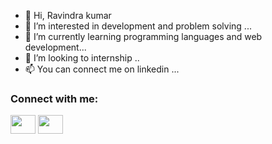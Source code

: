 - 👋 Hi, Ravindra kumar
- 👀 I’m interested in development and problem solving ...
- 🌱 I’m currently learning programming languages and web development...
- 💞️ I’m looking to internship ..
- 📫 You can connect me on linkedin ...
<h3 align="left">Connect with me:</h3>
<p align="left">
<a href="https://twitter.com/_ravindra_mehra" target="blank"><img align="center" src="https://cdn.jsdelivr.net/npm/simple-icons@3.0.1/icons/twitter.svg" alt="" height="30" width="40" /></a>
<a href="www.linkedin.com/in/ravindramehra01" target="blank"><img align="center" src="https://cdn.jsdelivr.net/npm/simple-icons@3.0.1/icons/linkedin.svg" alt="" height="30" width="40" /></a>



<!---
ravindramehraa/ravindramehraa is a ✨ special ✨ repository because its `README.md` (this file) appears on your GitHub profile.
You can click the Preview link to take a look at your changes.
--->
